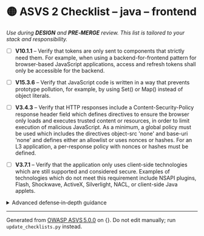 # 🟡 ASVS 2 Checklist – java – frontend

*Use during **DESIGN** and **PRE‑MERGE** review. This list is tailored to your stack and responsibility.*


- [ ] **V10.1.1** – Verify that tokens are only sent to components that strictly need them. For example, when using a backend-for-frontend pattern for browser-based JavaScript applications, access and refresh tokens shall only be accessible for the backend.

- [ ] **V15.3.6** – Verify that JavaScript code is written in a way that prevents prototype pollution, for example, by using Set() or Map() instead of object literals.

- [ ] **V3.4.3** – Verify that HTTP responses include a Content-Security-Policy response header field which defines directives to ensure the browser only loads and executes trusted content or resources, in order to limit execution of malicious JavaScript. As a minimum, a global policy must be used which includes the directives object-src 'none' and base-uri 'none' and defines either an allowlist or uses nonces or hashes. For an L3 application, a per-response policy with nonces or hashes must be defined.

- [ ] **V3.7.1** – Verify that the application only uses client-side technologies which are still supported and considered secure. Examples of technologies which do not meet this requirement include NSAPI plugins, Flash, Shockwave, ActiveX, Silverlight, NACL, or client-side Java applets.

<details><summary>Advanced defense‑in‑depth guidance</summary>


_Add organisation‑specific recommendations, links to tooling, threat models, etc._

</details>


---

Generated from [OWASP ASVS 5.0.0](https://owasp.org/www-project-application-security-verification-standard/) on {}. Do not edit manually; run `update_checklists.py` instead.
